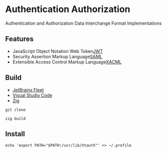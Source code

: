 [Fleet]: https://jetbrains.com/fleet/
[JWT]: https://jwt.io/
[SAML]: https://wiki.oasis-open.org/security/FrontPage
[VSCode]: https://code.visualstudio.com/docs
[XACML]: https://www.oasis-open.org/standards/
[Zig Language]: https://ziglang.org/

# Authentication Authorization

Authentication and Authorization Data Interchange Format Implementations

## Features

- JavaScript Object Notation Web Token[JWT]
- Security Assertion Markup Language[SAML]
- Extensible Access Control Markup Language[XACML]

## Build

- [JetBrains Fleet][Fleet]
- [Visual Studio Code][VSCode]
- [Zig][Zig Language]

```shell
git clone

zig build
```

## Install

```shell
echo 'export PATH="$PATH:/usr/lib/htauth"' >> ~/.profile
```